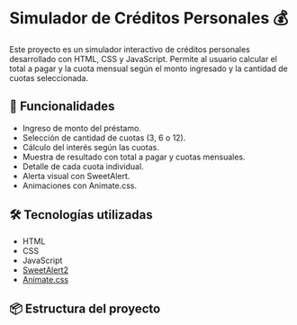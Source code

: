 # Simulador de Créditos Personales 💰

Este proyecto es un simulador interactivo de créditos personales desarrollado con HTML, CSS y JavaScript. Permite al usuario calcular el total a pagar y la cuota mensual según el monto ingresado y la cantidad de cuotas seleccionada.

## 🚀 Funcionalidades

- Ingreso de monto del préstamo.
- Selección de cantidad de cuotas (3, 6 o 12).
- Cálculo del interés según las cuotas.
- Muestra de resultado con total a pagar y cuotas mensuales.
- Detalle de cada cuota individual.
- Alerta visual con SweetAlert.
- Animaciones con Animate.css.

## 🛠️ Tecnologías utilizadas

- HTML
- CSS
- JavaScript
- [SweetAlert2](https://sweetalert2.github.io/)
- [Animate.css](https://animate.style/)

## 📦 Estructura del proyecto